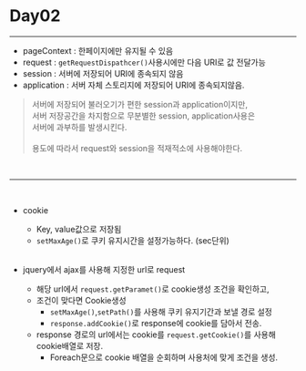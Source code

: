 # Day02

---

- pageContext : 한페이지에만 유지될 수 있음
- request : `getRequestDispathcer()`사용시에만 다음 URI로 값 전달가능
- session : 서버에 저장되어 URI에 종속되지 않음
- application : 서버 자체 스토리지에 저장되어 URI에 종속되지않음.

> 서버에 저장되어 불러오기가 편한 session과 application이지만, <br/>
> 서버 저장공간을 차지함으로 무분별한 session, application사용은 <br>
> 서버에 과부하를 발생시킨다.<br><br>
> 용도에 따라서 request와 session을 적재적소에 사용해야한다.

<br>

---

<br>

- cookie

  - Key, value값으로 저장됨
  - `setMaxAge()`로 쿠키 유지시간을 설정가능하다. (sec단위)

  <br>
- jquery에서 ajax를 사용해 지정한 url로 request
  - 해당 url에서 `request.getParamet()`로 cookie생성 조건을 확인하고,
  - 조건이 맞다면 Cookie생성
    - `setMaxAge()`,`setPath()`를 사용해 쿠키 유지기간과 보낼 경로 설정
    - `response.addCookie()`로 response에 cookie를 담아서 전송.
  - response 경로의 url에서는 cookie를 `request.getCookie()`를 사용해 cookie배열로 저장.
    - Foreach문으로 cookie 배열을 순회하며 사용처에 맞게 조건을 생성.
